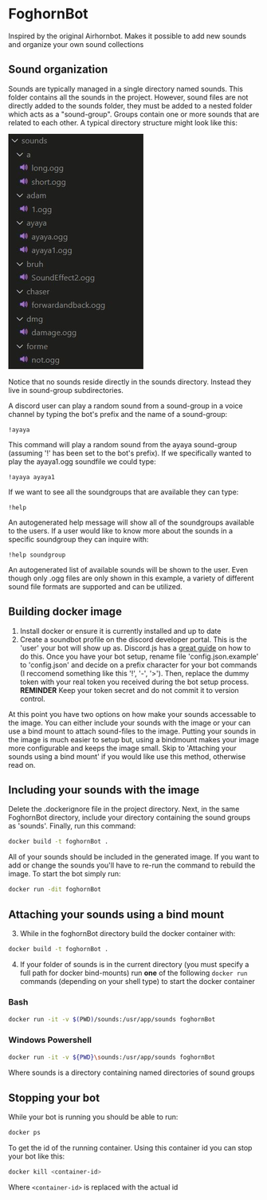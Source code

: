 # FoghornBot
Inspired by the original Airhornbot. Makes it possible to add new sounds and organize your own sound collections

## Sound organization
Sounds are typically managed in a single directory named sounds. This folder contains all the 
sounds in the project. However, sound files are not directly added to the sounds folder, they must 
be added to a nested folder which acts as a "sound-group". Groups contain one or more sounds 
that are related to each other. A typical directory structure might look like this:

![](sound_layout.JPG?raw=true)

Notice that no sounds reside directly in the sounds directory. Instead they live in sound-group 
subdirectories.

A discord user can play a random sound from a sound-group in a voice channel by typing the bot's 
prefix and the name of a sound-group:

```
!ayaya
```

This command will play a random sound from the ayaya sound-group (assuming '!' has been set to the 
bot's prefix). If we specifically wanted to play the ayaya1.ogg soundfile we could type:

```
!ayaya ayaya1
```

If we want to see all the soundgroups that are available they can type:

```
!help
```

An autogenerated help message will show all of the soundgroups available to the users. If a user 
would like to know more about the sounds in a specific soundgroup they can inquire with:

```
!help soundgroup
```

An autogenerated list of available sounds will be shown to the user. Even though only .ogg files are
only shown in this example, a variety of different sound file formats are supported and can be 
utilized.


## Building docker image
1. Install docker or ensure it is currently installed and up to date
2. Create a soundbot profile on the discord developer portal. This is the 'user' your bot will show 
up as. Discord.js has a 
[great guide](https://discordjs.guide/preparations/setting-up-a-bot-application.html#creating-your-bot) 
on how to do this. Once you have your bot setup, rename file 'config.json.example' to 'config.json' 
and decide on a prefix character for your bot commands (I reccomend something like this  '!', '-', '>').
Then, replace the dummy token with your real token you received during the bot setup process. 
**REMINDER** Keep your token secret and do not commit it to version control.

At this point you have two options on how make your sounds accessable to the image. You can either 
include your sounds with the image or your can use a bind mount to attach sound-files to the image. 
Putting your sounds in the image is much easier to setup but, using a bindmount makes your image 
more configurable and keeps the image small. Skip to 'Attaching your sounds using a bind mount' if 
you would like use this method, otherwise read on.

## Including your sounds with the image
Delete the .dockerignore file in the project directory. Next, in the same FoghornBot 
directory, include your directory containing the sound groups as 'sounds'. Finally, run this command:

``` bash 
docker build -t foghornBot .
```

All of your sounds should be included in the generated image. If you want to add or change the 
sounds you'll have to re-run the command to rebuild the image. To start the bot simply run:

``` bash
docker run -dit foghornBot
```

## Attaching your sounds using a bind mount 
3. While in the foghornBot directory build the docker container with:

``` bash
docker build -t foghornBot .
```

4. If your folder of sounds is in the current directory (you must specify a full path for docker 
bind-mounts) run **one** of the following `docker run` commands (depending on your shell type) to 
start the docker container   

### Bash

``` bash
docker run -it -v $(PWD)/sounds:/usr/app/sounds foghornBot
```

### Windows Powershell 

``` bash
docker run -it -v ${PWD}\sounds:/usr/app/sounds foghornBot
```

Where sounds is a directory containing named directories of sound groups


## Stopping your bot
While your bot is running you should be able to run:

``` bash
docker ps
``` 

To get the id of the running container. Using this container id you can stop 
your bot like this:

``` bash
docker kill <container-id>
```
Where `<container-id>` is replaced with the actual id 

